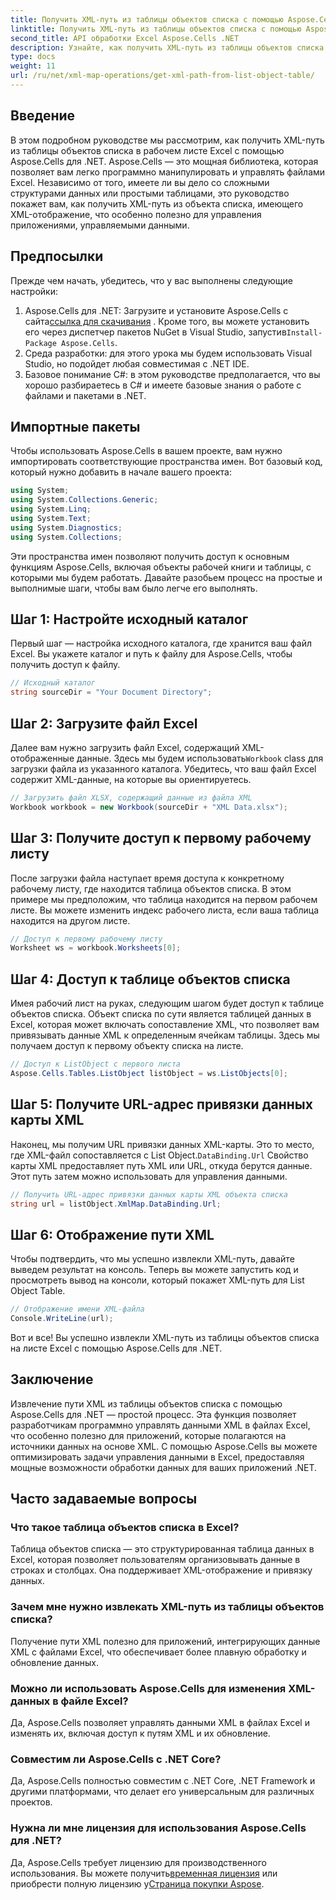 ```yaml
---
title: Получить XML-путь из таблицы объектов списка с помощью Aspose.Cells
linktitle: Получить XML-путь из таблицы объектов списка с помощью Aspose.Cells
second_title: API обработки Excel Aspose.Cells .NET
description: Узнайте, как получить XML-путь из таблицы объектов списка в Excel с помощью Aspose.Cells для .NET. Пошаговое руководство для разработчиков .NET.
type: docs
weight: 11
url: /ru/net/xml-map-operations/get-xml-path-from-list-object-table/
---
```

## Введение
В этом подробном руководстве мы рассмотрим, как получить XML-путь из таблицы объектов списка в рабочем листе Excel с помощью Aspose.Cells для .NET. Aspose.Cells — это мощная библиотека, которая позволяет вам легко программно манипулировать и управлять файлами Excel. Независимо от того, имеете ли вы дело со сложными структурами данных или простыми таблицами, это руководство покажет вам, как получить XML-путь из объекта списка, имеющего XML-отображение, что особенно полезно для управления приложениями, управляемыми данными.
## Предпосылки
Прежде чем начать, убедитесь, что у вас выполнены следующие настройки:
1.  Aspose.Cells для .NET: Загрузите и установите Aspose.Cells с сайта[ссылка для скачивания](https://releases.aspose.com/cells/net/) . Кроме того, вы можете установить его через диспетчер пакетов NuGet в Visual Studio, запустив`Install-Package Aspose.Cells`.
2. Среда разработки: для этого урока мы будем использовать Visual Studio, но подойдет любая совместимая с .NET IDE.
3. Базовое понимание C#: в этом руководстве предполагается, что вы хорошо разбираетесь в C# и имеете базовые знания о работе с файлами и пакетами в .NET.
## Импортные пакеты
Чтобы использовать Aspose.Cells в вашем проекте, вам нужно импортировать соответствующие пространства имен. Вот базовый код, который нужно добавить в начале вашего проекта:
```csharp
using System;
using System.Collections.Generic;
using System.Linq;
using System.Text;
using System.Diagnostics;
using System.Collections;
```
Эти пространства имен позволяют получить доступ к основным функциям Aspose.Cells, включая объекты рабочей книги и таблицы, с которыми мы будем работать.
Давайте разобьем процесс на простые и выполнимые шаги, чтобы вам было легче его выполнять.
## Шаг 1: Настройте исходный каталог
Первый шаг — настройка исходного каталога, где хранится ваш файл Excel. Вы укажете каталог и путь к файлу для Aspose.Cells, чтобы получить доступ к файлу.
```csharp
// Исходный каталог
string sourceDir = "Your Document Directory";
```
## Шаг 2: Загрузите файл Excel
 Далее вам нужно загрузить файл Excel, содержащий XML-отображенные данные. Здесь мы будем использовать`Workbook` class для загрузки файла из указанного каталога. Убедитесь, что ваш файл Excel содержит XML-данные, на которые вы ориентируетесь.
```csharp
// Загрузить файл XLSX, содержащий данные из файла XML
Workbook workbook = new Workbook(sourceDir + "XML Data.xlsx");
```
## Шаг 3: Получите доступ к первому рабочему листу
После загрузки файла наступает время доступа к конкретному рабочему листу, где находится таблица объектов списка. В этом примере мы предположим, что таблица находится на первом рабочем листе. Вы можете изменить индекс рабочего листа, если ваша таблица находится на другом листе.
```csharp
// Доступ к первому рабочему листу
Worksheet ws = workbook.Worksheets[0];
```
## Шаг 4: Доступ к таблице объектов списка
Имея рабочий лист на руках, следующим шагом будет доступ к таблице объектов списка. Объект списка по сути является таблицей данных в Excel, которая может включать сопоставление XML, что позволяет вам привязывать данные XML к определенным ячейкам таблицы. Здесь мы получаем доступ к первому объекту списка на листе.
```csharp
// Доступ к ListObject с первого листа
Aspose.Cells.Tables.ListObject listObject = ws.ListObjects[0];
```
## Шаг 5: Получите URL-адрес привязки данных карты XML
 Наконец, мы получим URL привязки данных XML-карты. Это то место, где XML-файл сопоставляется с List Object.`DataBinding.Url` Свойство карты XML предоставляет путь XML или URL, откуда берутся данные. Этот путь затем можно использовать для управления данными.
```csharp
// Получить URL-адрес привязки данных карты XML объекта списка
string url = listObject.XmlMap.DataBinding.Url;
```
## Шаг 6: Отображение пути XML
Чтобы подтвердить, что мы успешно извлекли XML-путь, давайте выведем результат на консоль. Теперь вы можете запустить код и просмотреть вывод на консоли, который покажет XML-путь для List Object Table.
```csharp
// Отображение имени XML-файла
Console.WriteLine(url);
```
Вот и все! Вы успешно извлекли XML-путь из таблицы объектов списка на листе Excel с помощью Aspose.Cells для .NET.
## Заключение
Извлечение пути XML из таблицы объектов списка с помощью Aspose.Cells для .NET — простой процесс. Эта функция позволяет разработчикам программно управлять данными XML в файлах Excel, что особенно полезно для приложений, которые полагаются на источники данных на основе XML. С помощью Aspose.Cells вы можете оптимизировать задачи управления данными в Excel, предоставляя мощные возможности обработки данных для ваших приложений .NET.
## Часто задаваемые вопросы
### Что такое таблица объектов списка в Excel?
Таблица объектов списка — это структурированная таблица данных в Excel, которая позволяет пользователям организовывать данные в строках и столбцах. Она поддерживает XML-отображение и привязку данных.
### Зачем мне нужно извлекать XML-путь из таблицы объектов списка?
Получение пути XML полезно для приложений, интегрирующих данные XML с файлами Excel, что обеспечивает более плавную обработку и обновление данных.
### Можно ли использовать Aspose.Cells для изменения XML-данных в файле Excel?
Да, Aspose.Cells позволяет управлять данными XML в файлах Excel и изменять их, включая доступ к путям XML и их обновление.
### Совместим ли Aspose.Cells с .NET Core?
Да, Aspose.Cells полностью совместим с .NET Core, .NET Framework и другими платформами, что делает его универсальным для различных проектов.
### Нужна ли мне лицензия для использования Aspose.Cells для .NET?
 Да, Aspose.Cells требует лицензию для производственного использования. Вы можете получить[временная лицензия](https://purchase.aspose.com/temporary-license/) или приобрести полную лицензию у[Страница покупки Aspose](https://purchase.aspose.com/buy).